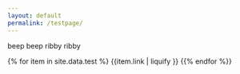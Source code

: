 ```yaml
---
layout: default
permalink: /testpage/
---
```


beep beep ribby ribby

{% for item in site.data.test %}
{{item.link | liquify }}
{{% endfor %}}